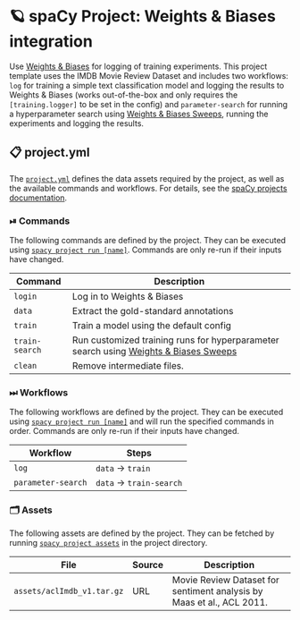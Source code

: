 <!-- SPACY PROJECT: AUTO-GENERATED DOCS START (do not remove) -->

# 🪐 spaCy Project: Weights & Biases integration

Use [Weights & Biases](https://www.wandb.com/) for logging of training experiments. This project template uses the IMDB Movie Review Dataset and includes two workflows: `log` for training a simple text classification model and logging the results to Weights & Biases (works out-of-the-box and only requires the `[training.logger]` to be set in the config) and `parameter-search` for running a hyperparameter search using [Weights & Biases Sweeps](https://docs.wandb.ai/guides/sweeps), running the experiments and logging the results.

## 📋 project.yml

The [`project.yml`](project.yml) defines the data assets required by the
project, as well as the available commands and workflows. For details, see the
[spaCy projects documentation](https://spacy.io/usage/projects).

### ⏯ Commands

The following commands are defined by the project. They
can be executed using [`spacy project run [name]`](https://spacy.io/api/cli#project-run).
Commands are only re-run if their inputs have changed.

| Command | Description |
| --- | --- |
| `login` | Log in to Weights & Biases |
| `data` | Extract the gold-standard annotations |
| `train` | Train a model using the default config |
| `train-search` | Run customized training runs for hyperparameter search using [Weights & Biases Sweeps](https://docs.wandb.ai/guides/sweeps) |
| `clean` | Remove intermediate files. |

### ⏭ Workflows

The following workflows are defined by the project. They
can be executed using [`spacy project run [name]`](https://spacy.io/api/cli#project-run)
and will run the specified commands in order. Commands are only re-run if their
inputs have changed.

| Workflow | Steps |
| --- | --- |
| `log` | `data` &rarr; `train` |
| `parameter-search` | `data` &rarr; `train-search` |

### 🗂 Assets

The following assets are defined by the project. They can
be fetched by running [`spacy project assets`](https://spacy.io/api/cli#project-assets)
in the project directory.

| File | Source | Description |
| --- | --- | --- |
| `assets/aclImdb_v1.tar.gz` | URL | Movie Review Dataset for sentiment analysis by Maas et al., ACL 2011. |

<!-- SPACY PROJECT: AUTO-GENERATED DOCS END (do not remove) -->
